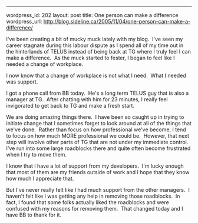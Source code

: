 --- 
wordpress_id: 202
layout: post
title: One person can make a difference
wordpress_url: http://blog.sideline.ca/2005/11/04/one-person-can-make-a-difference/

<p>I've been creating a bit of mucky muck lately with my blog.  I've seen my career stagnate during this labour dispute as I spend all of my time out in the hinterlands of TELUS instead of being back at TG where I truly feel I can make a difference.  As the muck started to fester, I began to feel like I needed a change of workplace.</p>
<p>I now know that a change of workplace is not what I need.  What I needed was support.</p>
<p>I got a phone call from BB today.  He's a long term TELUS guy that is also a manager at TG.  After chatting with him for 23 minutes, I really feel invigorated to get back to TG and make a fresh start.</p>
<p>We are doing amazing things there.  I have been so caught up in trying to initiate change that I sometimes forget to look around at all of the things that we've done.  Rather than focus on how professional we've become, I tend to focus on how much MORE professional we could be.  However, that next step will involve other parts of TG that are not under my immediate control.  I've run into some large roadblocks there and quite often become frustrated when I try to move them.</p>
<p>I know that I have a lot of support from my developers.  I'm lucky enough that most of them are my friends outside of work and I hope that they know how much I appreciate that.  </p>
<p>But I've never really felt like I had much support from the other managers.  I haven't felt like I was getting any help in removing those roadblocks.  In fact, I found that some folks actually liked the roadblocks and were confused with my reasons for removing them.  That changed today and I have BB to thank for it.</p>
